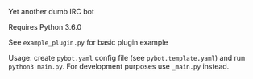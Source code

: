 Yet another dumb IRC bot

Requires Python 3.6.0

See `example_plugin.py` for basic plugin example

Usage: create `pybot.yaml` config file (see `pybot.template.yaml`) and run `python3 main.py`. For development purposes use `_main.py` instead.
